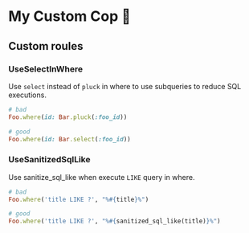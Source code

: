 # My Custom Cop :cop:

## Custom roules

### UseSelectInWhere

Use `select` instead of `pluck` in where to use subqueries to reduce SQL executions.

``` ruby
# bad
Foo.where(id: Bar.pluck(:foo_id))

# good
Foo.where(id: Bar.select(:foo_id))
```

### UseSanitizedSqlLike

Use sanitize_sql_like when execute `LIKE` query in where.

``` ruby
# bad
Foo.where('title LIKE ?', "%#{title}%")

# good
Foo.where('title LIKE ?', "%#{sanitized_sql_like(title)}%")
```
